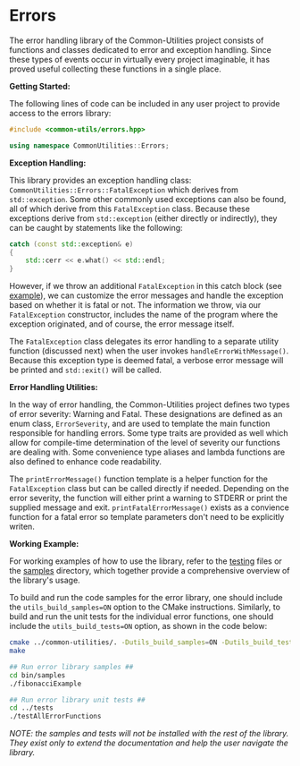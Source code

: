 # Errors

The error handling library of the Common-Utilities project consists of functions and classes dedicated to error and exception handling. Since these types of events occur in virtually every project imaginable, it has proved useful collecting these functions in a single place.

**Getting Started:**

The following lines of code can be included in any user project to provide access to the errors library:

```C++
#include <common-utils/errors.hpp>

using namespace CommonUtilities::Errors;
```

**Exception Handling:**

This library provides an exception handling class: `CommonUtilities::Errors::FatalException` which derives from `std::exception`. Some other commonly used exceptions can also be found, all of which derive from this `FatalException` class. Because these exceptions derive from `std::exception` (either directly or indirectly), they can be caught by statements like the following:

```C++
catch (const std::exception& e)
{
    std::cerr << e.what() << std::endl;
}
```

However, if we throw an additional `FatalException` in this catch block (see [example](https://github.com/crdrisko/common-utilities/tree/master/libs/errors/samples/fibonacciExample.cpp)), we can customize the error messages and handle the exception based on whether it is fatal or not. The information we throw, via our `FatalException` constructor, includes the name of the program where the exception originated, and of course, the error message itself.

The `FatalException` class delegates its error handling to a separate utility function (discussed next) when the user invokes `handleErrorWithMessage()`. Because this exception type is deemed fatal, a verbose error message will be printed and `std::exit()` will be called.

**Error Handling Utilities:**

In the way of error handling, the Common-Utilities project defines two types of error severity: Warning and Fatal. These designations are defined as an enum class, `ErrorSeverity`, and are used to template the main function responsible for handling errors. Some type traits are provided as well which allow for compile-time determination of the level of severity our functions are dealing with. Some convenience type aliases and lambda functions are also defined to enhance code readability.

The `printErrorMessage()` function template is a helper function for the `FatalException` class but can be called directly if needed. Depending on the error severity, the function will either print a warning to STDERR or print the supplied message and exit. `printFatalErrorMessage()` exists as a convience function for a fatal error so template parameters don't need to be explicitly writen.

**Working Example:**

For working examples of how to use the library, refer to the [testing](https://github.com/crdrisko/common-utilities/tree/master/libs/errors/tests) files or the [samples](https://github.com/crdrisko/common-utilities/tree/master/libs/errors/samples) directory, which together provide a comprehensive overview of the library's usage.

To build and run the code samples for the error library, one should include the `utils_build_samples=ON` option to the CMake instructions. Similarly, to build and run the unit tests for the individual error functions, one should include the `utils_build_tests=ON` option, as shown in the code below:

```bash
cmake ../common-utilities/. -Dutils_build_samples=ON -Dutils_build_tests=ON
make

## Run error library samples ##
cd bin/samples
./fibonacciExample

## Run error library unit tests ##
cd ../tests
./testAllErrorFunctions
```

*NOTE: the samples and tests will not be installed with the rest of the library. They exist only to extend the documentation and help the user navigate the library.*
